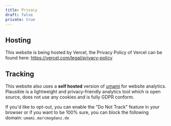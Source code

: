 ```yaml
---
title: Privacy
draft: false
private: true
---
```


## Hosting

This website is being hosted by Vercel, the Privacy Policy of Vercel can be found here: https://vercel.com/legal/privacy-policy

## Tracking

This website also uses a **self hosted** version of [umami](https://umami.is/) for website analytics. Plausible is a lightweight and privacy-friendly analytics tool which is open source, does not use any cookies and is fully GDPR conform.

If you'd like to opt-out, you can enable the "Do Not Track" feature in your browser or if you want to be 100% sure, you can block the following domain: `umami.marcmogdanz.de`
